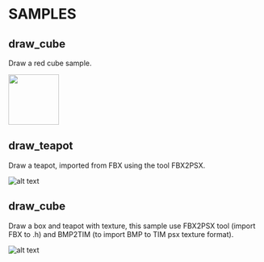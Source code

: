 # SAMPLES

## draw_cube
Draw a red cube sample.

<img src="[https://your-image-url.type](https://github.com/rlopezll/PsxJamBootstrap/blob/main/samples/screenshots/draw_cube.JPG?raw=true)" width="100" height="100">

## draw_teapot
Draw a teapot, imported from FBX using the tool FBX2PSX.

![alt text](https://github.com/rlopezll/PsxJamBootstrap/blob/main/samples/screenshots/draw_teapot.JPG?raw=true)

## draw_cube
Draw a box and teapot with texture, this sample use FBX2PSX tool (import FBX to .h) and BMP2TIM (to import BMP to TIM psx texture format).

![alt text](https://github.com/rlopezll/PsxJamBootstrap/blob/main/samples/screenshots/draw_mesh_textured.JPG?raw=true)
